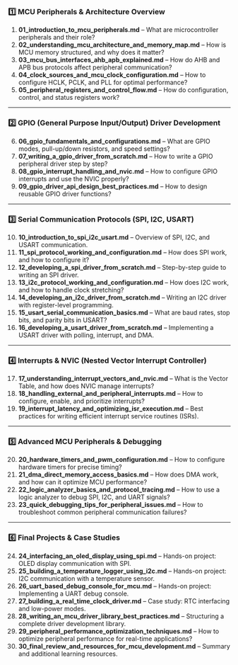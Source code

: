 ### **1️⃣ MCU Peripherals & Architecture Overview**  
1. **01_introduction_to_mcu_peripherals.md** – What are microcontroller peripherals and their role?  
2. **02_understanding_mcu_architecture_and_memory_map.md** – How is MCU memory structured, and why does it matter?  
3. **03_mcu_bus_interfaces_ahb_apb_explained.md** – How do AHB and APB bus protocols affect peripheral communication?  
4. **04_clock_sources_and_mcu_clock_configuration.md** – How to configure HCLK, PCLK, and PLL for optimal performance?  
5. **05_peripheral_registers_and_control_flow.md** – How do configuration, control, and status registers work?  

---

### **2️⃣ GPIO (General Purpose Input/Output) Driver Development**  
6. **06_gpio_fundamentals_and_configurations.md** – What are GPIO modes, pull-up/down resistors, and speed settings?  
7. **07_writing_a_gpio_driver_from_scratch.md** – How to write a GPIO peripheral driver step by step?  
8. **08_gpio_interrupt_handling_and_nvic.md** – How to configure GPIO interrupts and use the NVIC properly?  
9. **09_gpio_driver_api_design_best_practices.md** – How to design reusable GPIO driver functions?  

---

### **3️⃣ Serial Communication Protocols (SPI, I2C, USART)**  
10. **10_introduction_to_spi_i2c_usart.md** – Overview of SPI, I2C, and USART communication.  
11. **11_spi_protocol_working_and_configuration.md** – How does SPI work, and how to configure it?  
12. **12_developing_a_spi_driver_from_scratch.md** – Step-by-step guide to writing an SPI driver.  
13. **13_i2c_protocol_working_and_configuration.md** – How does I2C work, and how to handle clock stretching?  
14. **14_developing_an_i2c_driver_from_scratch.md** – Writing an I2C driver with register-level programming.  
15. **15_usart_serial_communication_basics.md** – What are baud rates, stop bits, and parity bits in USART?  
16. **16_developing_a_usart_driver_from_scratch.md** – Implementing a USART driver with polling, interrupt, and DMA.  

---

### **4️⃣ Interrupts & NVIC (Nested Vector Interrupt Controller)**  
17. **17_understanding_interrupt_vectors_and_nvic.md** – What is the Vector Table, and how does NVIC manage interrupts?  
18. **18_handling_external_and_peripheral_interrupts.md** – How to configure, enable, and prioritize interrupts?  
19. **19_interrupt_latency_and_optimizing_isr_execution.md** – Best practices for writing efficient interrupt service routines (ISRs).  

---

### **5️⃣ Advanced MCU Peripherals & Debugging**  
20. **20_hardware_timers_and_pwm_configuration.md** – How to configure hardware timers for precise timing?  
21. **21_dma_direct_memory_access_basics.md** – How does DMA work, and how can it optimize MCU performance?  
22. **22_logic_analyzer_basics_and_protocol_tracing.md** – How to use a logic analyzer to debug SPI, I2C, and UART signals?  
23. **23_quick_debugging_tips_for_peripheral_issues.md** – How to troubleshoot common peripheral communication failures?  

---

### **6️⃣ Final Projects & Case Studies**  
24. **24_interfacing_an_oled_display_using_spi.md** – Hands-on project: OLED display communication with SPI.  
25. **25_building_a_temperature_logger_using_i2c.md** – Hands-on project: I2C communication with a temperature sensor.  
26. **26_uart_based_debug_console_for_mcu.md** – Hands-on project: Implementing a UART debug console.  
27. **27_building_a_real_time_clock_driver.md** – Case study: RTC interfacing and low-power modes.  
28. **28_writing_an_mcu_driver_library_best_practices.md** – Structuring a complete driver development library.  
29. **29_peripheral_performance_optimization_techniques.md** – How to optimize peripheral performance for real-time applications?  
30. **30_final_review_and_resources_for_mcu_development.md** – Summary and additional learning resources.  
